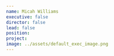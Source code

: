 ```yaml
---
name: Micah Williams
executive: false
director: false
lead: false
position:  
project:  
image: ../assets/default_exec_image.png
---
```

